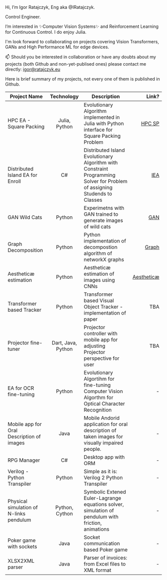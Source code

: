 Hi, I’m Igor Ratajczyk, Eng aka @IRatajczyk.

Control Engineer.

I’m interested in ✨Computer Vision Systems✨ and Reinforcement Learning for Continuous Control. I do enjoy Julia.

I'm look forward to collaborating on projects covering Vision Transformers, GANs and High Performance ML for edge devices.

📫 Should you be interested in collaboration or have any doubts about my projects (both Github and non-yet-publised ones) please contact me directly: igor@ratajczyk.eu

Here is brief summary of my projects, not every one of them is published in Github. 

| **Project Name** | **Technology** | **Description** | **Link?** |
| --- | :---: | --- | ---: |
| HPC EA - Square Packing | Julia, Python | Evolutionary Algorithm implemented in Julia with Python interface for Square Packing Problem | [HPC SP](https://github.com/IRatajczyk/Python-Julia-EA-for-Square-Packing)|
| Distributed Island EA for Enroll| C# | Distributed Island Evolutionary Algorithm with Constraint Programming Solver for Problem of assigning Studends to Classes | [IEA](https://github.com/IRatajczyk/Island-Evolutionary-Algorithm) |
| GAN Wild Cats | Python | Experimetns with GAN trained to generate images of wild cats  | [GAN](https://github.com/IRatajczyk/GAN-wild-cats) |
| Graph Decomposition | Python | Python implementation of decompostion algorithm of networkX graphs | [Graph](https://github.com/IRatajczyk/GraphDecomposition)|
| Aestheticæ estimation | Python | Aestheticæ estimation of images using CNNs | [Aestheticæ](https://github.com/IRatajczyk/AestheticaeEstimation) |
| Transformer based Tracker | Python | Transformer based Visual Object Tracker - implementation of paper | TBA |
| Projector fine-tuner | Dart, Java, Python| Projector controller with mobile app for adjusting Projector perspective for user | TBA |
| EA for OCR fine-tuning | Python | Evolutionary Algortihm for fine-tuning Computer Vision Algorthm for Optical Character Recognition | - |
| Mobile app for Oral Description of images | Java | Mobile Andorid application for oral description of taken images for visually impaired people. | - |
| RPG Manager | C# | Desktop app with ORM | - |
| Verilog - Python Transpiler | Python | Simple as it is: Verilog 2 Python Transpiler | - |
| Physical simulation of N-links pendulum | Python, Cython | Symbolic Extened Euler-Lagrange equations solver, simulation of pendulum with friction, animations | - |
| Poker game with sockets | Java | Socket communication based Poker game| - |
| XLSX2XML parser | Java | Parser of invoices: from Excel files to XML format | - |
<!---
IRatajczyk/IRatajczyk is a ✨ special ✨ repository because its `README.md` (this file) appears on your GitHub profile.
You can click the Preview link to take a look at your changes.
--->
